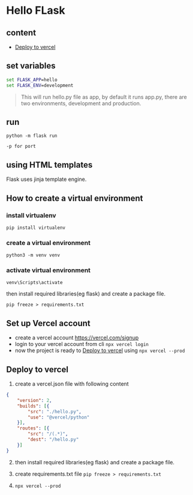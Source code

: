# Hello FLask

## content

- [Deploy to vercel](#deploy-to-vercel)

## set variables

```bat
set FLASK_APP=hello
set FLASK_ENV=development 
```

> This will run hello.py file as app, by default it runs app.py, there are two environments, development and production.

## run 

`python -m flask run`

`-p for port`

## using HTML templates

Flask uses jinja template engine.


## How to create a virtual environment

### install virtualenv

`pip install virtualenv`

### create a virtual environment

`python3 -m venv venv`

### activate virtual environment

`venv\Scripts\activate`

then install required libraries(eg flask) and create a package file.

`pip freeze > requirements.txt`

## Set up Vercel account

- create a vercel account https://vercel.com/signup
- login to your vercel account from cli `npx vercel login`
- now the project is ready to [Deploy to vercel](#deploy-to-vercel) using `npx vercel --prod`

## <span id="deploy-to-vercel">Deploy to vercel</span>

1. create a vercel.json file with following content

```json
{
    "version": 2,
    "builds": [{
        "src": "./hello.py",
        "use": "@vercel/python"
    }],
    "routes": [{
        "src": "/(.*)",
        "dest": "/hello.py"
    }]
}
```

2. then install required libraries(eg flask) and create a package file.

3. create requirements.txt file `pip freeze > requirements.txt`

4. `npx vercel --prod`